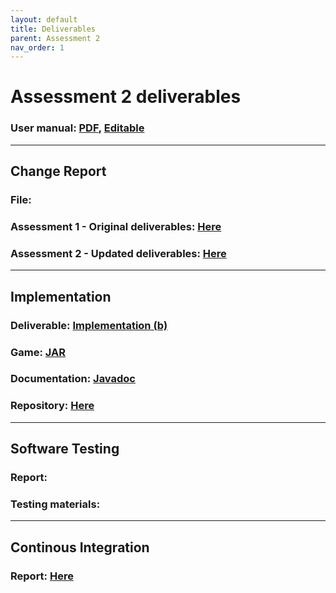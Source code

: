 ```yaml
---
layout: default
title: Deliverables
parent: Assessment 2
nav_order: 1
---
```


# Assessment 2 deliverables
### User manual: [PDF](Manual.pdf), [Editable](https://docs.google.com/document/d/1lbSnsSHv3OtX6UTB7_a88IKCYVQeLWyLdHjS0hyNLB4/edit?usp=sharing)
---
## Change Report

### File:
### Assessment 1 - Original deliverables: [Here](Assessment1/Assessment1.md)
### Assessment 2 - Updated deliverables: [Here](Assessment2/updated_deliverables.md)
---

## Implementation

### Deliverable: [Implementation (b)](new_deliverables/Impl2.pdf)
### Game: [JAR](Dragon-Race-2.jar)
### Documentation: [Javadoc](javadoc/index.html)
### Repository: [Here](https://github.com/ENG1-Team-8/Dragon-Race-2)
---

## Software Testing
### Report:
### Testing materials:
---

## Continous Integration
### Report: [Here](Assessment2/new_deliverables/CI2.pdf)